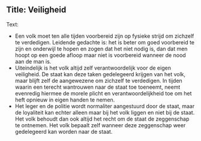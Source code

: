 Title: Veiligheid
----
Text:

- Een volk moet ten alle tijden voorbereid zijn op fysieke strijd om zichzelf te verdedigen. Leidende gedachte is: het is beter om goed voorbereid te zijn en onderwijl te hopen en zogen dat het niet nodig is, dan dat men hoopt op een goede afloop maar niet is voorbereid wanneer de nood aan de man is.
- Uiteindelijk is het volk altijd zelf verantwoordelijk voor de eigen veiligheid. De staat kan deze taken gedelegeerd krijgen van het volk, maar blijft zelf de aangewezene om zichzelf te verdedigen. In tijden waarin een terecht wantrouwen naar de staat toe toeneemt, neemt evenredig hiermee de morele plicht en verantwoordelijkheid toe om het heft opnieuw in eigen handen te nemen.
- Het leger en de politie wordt normaliter aangestuurd door de staat, maar de loyaliteit kan echter alleen maar bij het volk liggen en niet bij de staat. Het volk behoudt dan ook altijd het recht om de staat de zeggenschap te ontnemen. Het volk bepaalt zelf wanneer deze zeggenschap weer gedelegeerd kan worden naar de staat.